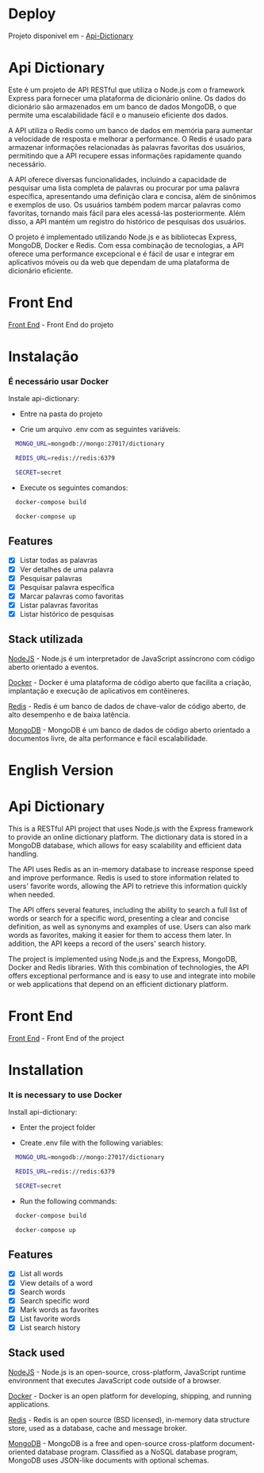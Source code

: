 # Deploy

Projeto disponivel em - [Api-Dictionary](https://api-dictionary.onrender.com/api-docs)
# Api Dictionary

Este é um projeto de API RESTful que utiliza o Node.js com o framework Express para fornecer uma plataforma de dicionário online. Os dados do dicionário são armazenados em um banco de dados MongoDB, o que permite uma escalabilidade fácil e o manuseio eficiente dos dados.

A API utiliza o Redis como um banco de dados em memória para aumentar a velocidade de resposta e melhorar a performance. O Redis é usado para armazenar informações relacionadas às palavras favoritas dos usuários, permitindo que a API recupere essas informações rapidamente quando necessário.

A API oferece diversas funcionalidades, incluindo a capacidade de pesquisar uma lista completa de palavras ou procurar por uma palavra específica, apresentando uma definição clara e concisa, além de sinônimos e exemplos de uso. Os usuários também podem marcar palavras como favoritas, tornando mais fácil para eles acessá-las posteriormente. Além disso, a API mantém um registro do histórico de pesquisas dos usuários.

O projeto é implementado utilizando Node.js e as bibliotecas Express, MongoDB, Docker e Redis. Com essa combinação de tecnologias, a API oferece uma performance excepcional e é fácil de usar e integrar em aplicativos móveis ou da web que dependam de uma plataforma de dicionário eficiente.

# Front End

[Front End](https://github.com/antonioluciofb/dictionary) - Front End do projeto

# Instalação

### É necessário usar Docker

Instale api-dictionary:

- Entre na pasta do projeto

- Crie um arquivo .env com as seguintes variáveis:

```bash
  MONGO_URL=mongodb://mongo:27017/dictionary
```

```bash
  REDIS_URL=redis://redis:6379
```

```bash
  SECRET=secret
```

- Execute os seguintes comandos:

```bash
  docker-compose build
```

```bash
  docker-compose up
```

## Features

- [x] Listar todas as palavras
- [x] Ver detalhes de uma palavra
- [x] Pesquisar palavras
- [x] Pesquisar palavra específica
- [x] Marcar palavras como favoritas
- [x] Listar palavras favoritas
- [x] Listar histórico de pesquisas

## Stack utilizada

[NodeJS](https://nodejs.org/en/) - Node.js é um interpretador de JavaScript assíncrono com código aberto orientado a eventos.

[Docker](https://www.docker.com/) - Docker é uma plataforma de código aberto que facilita a criação, implantação e execução de aplicativos em contêineres.

[Redis](https://redis.io/) - Redis é um banco de dados de chave-valor de código aberto, de alto desempenho e de baixa latência.

[MongoDB](https://www.mongodb.com/) - MongoDB é um banco de dados de código aberto orientado a documentos livre, de alta performance e fácil escalabilidade.

# English Version

# Api Dictionary

This is a RESTful API project that uses Node.js with the Express framework to provide an online dictionary platform. The dictionary data is stored in a MongoDB database, which allows for easy scalability and efficient data handling.

The API uses Redis as an in-memory database to increase response speed and improve performance. Redis is used to store information related to users' favorite words, allowing the API to retrieve this information quickly when needed.

The API offers several features, including the ability to search a full list of words or search for a specific word, presenting a clear and concise definition, as well as synonyms and examples of use. Users can also mark words as favorites, making it easier for them to access them later. In addition, the API keeps a record of the users' search history.

The project is implemented using Node.js and the Express, MongoDB, Docker and Redis libraries. With this combination of technologies, the API offers exceptional performance and is easy to use and integrate into mobile or web applications that depend on an efficient dictionary platform.

# Front End

[Front End](https://github.com/antonioluciofb/dictionary) - Front End of the project

# Installation

### It is necessary to use Docker

Install api-dictionary:

- Enter the project folder

- Create .env file with the following variables:

```bash
  MONGO_URL=mongodb://mongo:27017/dictionary
```

```bash
  REDIS_URL=redis://redis:6379
```

```bash
  SECRET=secret
```

- Run the following commands:

```bash
  docker-compose build
```

```bash
  docker-compose up
```

## Features

- [x] List all words
- [x] View details of a word
- [x] Search words
- [x] Search specific word
- [x] Mark words as favorites
- [x] List favorite words
- [x] List search history

## Stack used

[NodeJS](https://nodejs.org/en/) - Node.js is an open-source, cross-platform, JavaScript runtime environment that executes JavaScript code outside of a browser.

[Docker](https://www.docker.com/) - Docker is an open platform for developing, shipping, and running applications.

[Redis](https://redis.io/) - Redis is an open source (BSD licensed), in-memory data structure store, used as a database, cache and message broker.

[MongoDB](https://www.mongodb.com/) - MongoDB is a free and open-source cross-platform document-oriented database program. Classified as a NoSQL database program, MongoDB uses JSON-like documents with optional schemas.